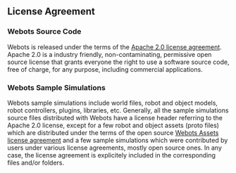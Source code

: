 ## License Agreement

### Webots Source Code
Webots is released under the terms of the [Apache 2.0 license agreement](https://www.apache.org/licenses/LICENSE-2.0).
Apache 2.0 is a industry friendly, non-contaminating, permissive open source license that grants everyone the right to use a software source code, free of charge, for any purpose, including commercial applications.

### Webots Sample Simulations
Webots sample simulations include world files, robot and object models, robot controllers, plugins, libraries, etc.
Generally, all the sample simulations source files distributed with Webots have a license header referring to the Apache 2.0 license, except for a few robot and object assets (proto files) which are distributed under the terms of the open source [Webots Assets license agreement](https://cyberbotics.com/webots_assets_license) and a few sample simulations which were contributed by users under various license agreements, mostly open source ones.
In any case, the license agreement is explicitely included in the corresponding files and/or folders.
